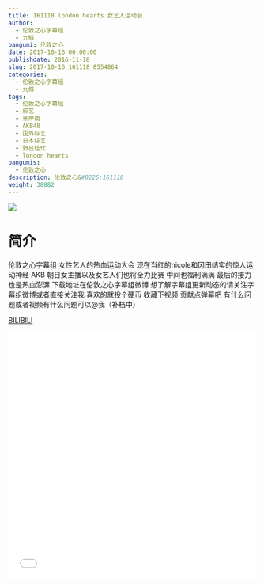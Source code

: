 ```yaml
---
title: 161118 london hearts 女艺人运动会
author: 
  - 伦敦之心字幕组
  - 九條
bangumi: 伦敦之心
date: 2017-10-16 00:00:00
publishdate: 2016-11-18
slug: 2017-10-16_161118_8554864
categories: 
  - 伦敦之心字幕组
  - 九條
tags: 
  - 伦敦之心字幕组
  - 综艺
  - 峯岸南
  - AKB48
  - 国外综艺
  - 日本综艺
  - 野吕佳代
  - london hearts
bangumis: 
  - 伦敦之心
description: 伦敦之心&#8226;161118
weight: 38882
---
```


![](https://i.imgur.com/UKlZvf4.jpg)

# 简介  
伦敦之心字幕组 女性艺人的热血运动大会 现在当红的nicole和冈田结实的惊人运动神经 AKB 朝日女主播以及女艺人们也将全力比赛 中间也福利满满 最后的接力也是热血澎湃 下载地址在伦敦之心字幕组微博 想了解字幕组更新动态的请关注字幕组微博或者直接关注我 喜欢的就投个硬币 收藏下视频 贡献点弹幕吧 有什么问题或者视频有什么问题可以@我（补档中）

  [BILIBILI](https://www.bilibili.com/video/av8554864/)


  <iframe src="//www.bilibili.com/html/html5player.html?cid=14085632&aid=8554864" width="100%" height="500" frameborder="0" allowfullscreen="allowfullscreen"></iframe>
